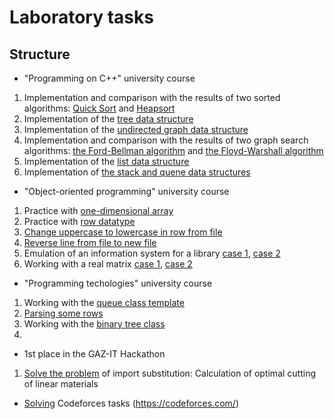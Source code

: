 # Laboratory tasks

## Structure
* "Programming on C++" university course 
1. Implementation and comparison with the results of two sorted algorithms: [Quick Sort]() and [Heapsort]()
2. Implementation of the [tree data structure]()
3. Implementation of the [undirected graph data structure]()
4. Implementation and comparison with the results of two graph search algorithms: [the Ford-Bellman algorithm]() and [the Floyd-Warshall algorithm]()
5. Implementation of the [list data structure]()
6. Implementation of [the stack and quene data structures]()

* "Object-oriented programming" university course
1. Practice with [one-dimensional array]()
2. Practice with [row datatype]()
3. [Change uppercase to lowercase in row from file]()
4. [Reverse line from file to new file]()
5. Emulation of an information system for a library [case 1](), [case 2]()
6. Working with a real matrix [case 1](), [case 2]()

* "Programming techologies" university course
1. Working with the [queue class template]()
2. [Parsing some rows]()
3. Working with the [binary tree class]()
4. 

* 1st place in the GAZ-IT Hackathon 
1. [Solve the problem]() of import substitution: Сalculation of optimal cutting of linear materials

* [Solving]() Codeforces tasks (https://codeforces.com/)
